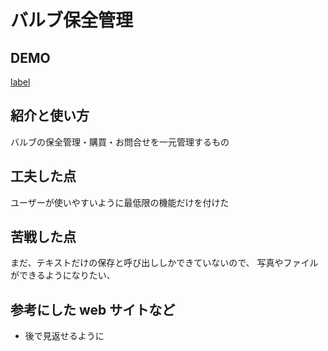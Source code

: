 # バルブ保全管理

## DEMO

[label](https://keiji-nagaki.github.io/chat-app/)
## 紹介と使い方

  バルブの保全管理・購買・お問合せを一元管理するもの


## 工夫した点
ユーザーが使いやすいように最低限の機能だけを付けた

## 苦戦した点

  まだ、テキストだけの保存と呼び出ししかできていないので、
  写真やファイルができるようになりたい、

## 参考にした web サイトなど

  - 後で見返せるように